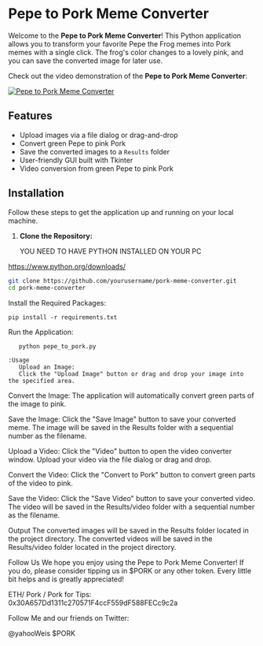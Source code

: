 # Pepe to Pork Meme Converter

Welcome to the **Pepe to Pork Meme Converter**! This Python application allows you to transform your favorite Pepe the Frog memes into Pork memes with a single click. The frog's color changes to a lovely pink, and you can save the converted image for later use.


Check out the video demonstration of the **Pepe to Pork Meme Converter**:

[![Pepe to Pork Meme Converter](https://img.youtube.com/vi/b3_axOD4EzA/0.jpg)](https://www.youtube.com/watch?v=b3_axOD4EzA)


## Features
- Upload images via a file dialog or drag-and-drop
- Convert green Pepe to pink Pork
- Save the converted images to a `Results` folder
- User-friendly GUI built with Tkinter
- Video conversion from green Pepe to pink Pork

## Installation

Follow these steps to get the application up and running on your local machine.

1. **Clone the Repository:**

   YOU NEED TO HAVE PYTHON INSTALLED ON YOUR PC 

https://www.python.org/downloads/

   ```sh
   git clone https://github.com/yourusername/pork-meme-converter.git
   cd pork-meme-converter
   ```

Install the Required Packages:

```
pip install -r requirements.txt
```
Run the Application:
```
   python pepe_to_pork.py
```

```
:Usage
   Upload an Image:
   Click the "Upload Image" button or drag and drop your image into the specified area.
```


Convert the Image:
The application will automatically convert green parts of the image to pink.

Save the Image:
Click the "Save Image" button to save your converted meme. The image will be saved in the Results folder with a sequential number as the filename.

Upload a Video:
Click the "Video" button to open the video converter window. Upload your video via the file dialog or drag and drop.

Convert the Video:
Click the "Convert to Pork" button to convert green parts of the video to pink.

Save the Video:
Click the "Save Video" button to save your converted video. The video will be saved in the Results/video folder with a sequential number as the filename.

Output
The converted images will be saved in the Results folder located in the project directory.
The converted videos will be saved in the Results/video folder located in the project directory.

Follow Us
We hope you enjoy using the Pepe to Pork Meme Converter! If you do, please consider tipping us in $PORK or any other token. Every little bit helps and is greatly appreciated!

ETH/ Pork / Pork for Tips: 0x30A657Dd1311c270571F4ccF559dF588FECc9c2a

Follow Me and our friends on Twitter:

@yahooWeis
$PORK



